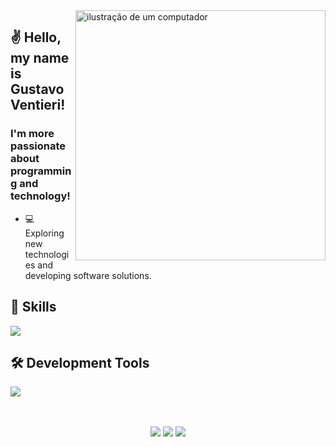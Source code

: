 <img src="https://raw.githubusercontent.com/MicaelliMedeiros/micaellimedeiros/master/image/computer-illustration.png" alt="ilustração de um computador" min-width="400px" max-width="400px" width="400px" align="right">

## ✌️ Hello, my name is <strong>Gustavo Ventieri!</strong>
<h3> I'm more passionate about programming and technology!</h3>

- 💻 Exploring new technologies and developing software solutions.


## 🚀 Skills

<p align="left">
  <a href="https://skillicons.dev">
    <img src="https://skillicons.dev/icons?i=html,css,bootstrap,js,ts,nodejs,express,sqlite" />
  </a>
</p>

## 🛠️ Development Tools

<p align="left">
  <a href="https://skillicons.dev">
    <img src="https://skillicons.dev/icons?i=vscode,git,postman,jest" />
  </a>
</p>





<div align="center"> 
   <br>
      <div align="center">
      <br>
      <a href="https://instagram.com/gustavoventieri" target="_blank"><img src="https://img.shields.io/badge/-Instagram-161b22?style=for-the-badge&logo=instagram&logoColor=white" target="_blank"></a>
      <a href = "mailto:gustavoventieri@hotmail.com"><img src="https://img.shields.io/badge/-Gmail-161b22?style=for-the-badge&logo=gmail&logoColor=white" target="_blank"></a>
      <a href="https://www.linkedin.com/in/gustavo-ventieri" target="_blank"><img src="https://img.shields.io/badge/-LinkedIn-161b22?style=for-the-badge&logo=linkedin&logoColor=white" target="_blank"></a> 
     
      
      
   </div>

 
</div>
  
